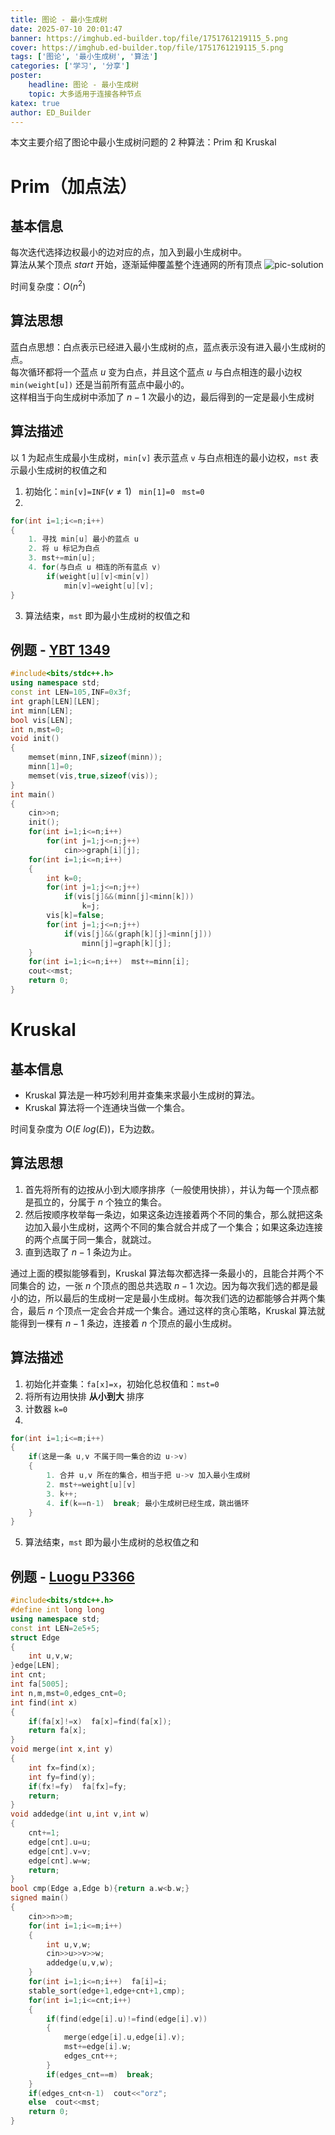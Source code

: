 ```yaml
---
title: 图论 - 最小生成树
date: 2025-07-10 20:01:47
banner: https://imghub.ed-builder.top/file/1751761219115_5.png
cover: https://imghub.ed-builder.top/file/1751761219115_5.png
tags: ['图论', '最小生成树', '算法']
categories: ['学习', '分享']
poster:
    headline: 图论 - 最小生成树
    topic: 大多适用于连接各种节点
katex: true
author: ED_Builder
---
```


本文主要介绍了图论中最小生成树问题的 2 种算法：Prim 和 Kruskal

<!-- more -->

# Prim（加点法）
## 基本信息
每次迭代选择边权最小的边对应的点，加入到最小生成树中。  
算法从某个顶点 $start$ 开始，逐渐延伸覆盖整个连通网的所有顶点
![pic-solution](https://imghub.ed-builder.top/file/1751761219115_5.png)

时间复杂度：$O(n^2)$
## 算法思想
蓝白点思想：白点表示已经进入最小生成树的点，蓝点表示没有进入最小生成树的点。  
每次循环都将一个蓝点 $u$ 变为白点，并且这个蓝点 $u$ 与白点相连的最小边权 `min(weight[u])` 还是当前所有蓝点中最小的。  
这样相当于向生成树中添加了 $n-1$ 次最小的边，最后得到的一定是最小生成树
## 算法描述
以 $1$ 为起点生成最小生成树，`min[v]` 表示蓝点 `v` 与白点相连的最小边权，`mst` 表示最小生成树的权值之和
1. 初始化：`min[v]=INF`$(v\ne 1)$ &nbsp; `min[1]=0` &nbsp; `mst=0`
2.   
```cpp
for(int i=1;i<=n;i++)
{
	1. 寻找 min[u] 最小的蓝点 u
	2. 将 u 标记为白点
	3. mst+=min[u];
	4. for(与白点 u 相连的所有蓝点 v)
		if(weight[u][v]<min[v])
			min[v]=weight[u][v];
}
```
3. 算法结束，`mst` 即为最小生成树的权值之和
## 例题 - [YBT 1349](https://ybt.ssoier.cn/problem_show.php?pid=1349)
```cpp
#include<bits/stdc++.h>
using namespace std;
const int LEN=105,INF=0x3f;
int graph[LEN][LEN];
int minn[LEN];
bool vis[LEN];
int n,mst=0;
void init()
{
    memset(minn,INF,sizeof(minn));
    minn[1]=0;
    memset(vis,true,sizeof(vis));
}
int main()
{
    cin>>n;
	init();
    for(int i=1;i<=n;i++)
        for(int j=1;j<=n;j++)
            cin>>graph[i][j];
    for(int i=1;i<=n;i++)
    {
        int k=0;
        for(int j=1;j<=n;j++)
            if(vis[j]&&(minn[j]<minn[k]))
                k=j;
        vis[k]=false;
        for(int j=1;j<=n;j++)
            if(vis[j]&&(graph[k][j]<minn[j]))
                minn[j]=graph[k][j];
    }
    for(int i=1;i<=n;i++)  mst+=minn[i];
    cout<<mst;
    return 0;
}
```
# Kruskal
## 基本信息
- Kruskal 算法是一种巧妙利用并查集来求最小生成树的算法。
- Kruskal 算法将一个连通块当做一个集合。

时间复杂度为 $O(E\ log(E))$，E为边数。
## 算法思想
1. 首先将所有的边按从小到大顺序排序（一般使用快排），并认为每一个顶点都是孤立的，分属于 $n$ 个独立的集合。
2. 然后按顺序枚举每一条边，如果这条边连接着两个不同的集合，那么就把这条边加入最小生成树，这两个不同的集合就合并成了一个集合；如果这条边连接的两个点属于同一集合，就跳过。
3. 直到选取了 $n-1$ 条边为止。

通过上面的模拟能够看到，Kruskal 算法每次都选择一条最小的，且能合并两个不同集合的
边，一张 $n$ 个顶点的图总共选取 $n-1$ 次边。因为每次我们选的都是最小的边，所以最后的生成树一定是最小生成树。每次我们选的边都能够合并两个集合，最后 $n$ 个顶点一定会合并成一个集合。通过这样的贪心策略，Kruskal 算法就能得到一棵有 $n-1$ 条边，连接着 $n$ 个顶点的最小生成树。
## 算法描述
1. 初始化并查集：`fa[x]=x`，初始化总权值和：`mst=0`
2. 将所有边用快排 **从小到大** 排序
3. 计数器 `k=0`
4.   
```cpp
for(int i=1;i<=m;i++)
{
    if(这是一条 u,v 不属于同一集合的边 u->v)
    {
        1. 合并 u,v 所在的集合，相当于把 u->v 加入最小生成树
        2. mst+=weight[u][v]
        3. k++;
        4. if(k==n-1)  break; 最小生成树已经生成，跳出循环
    }
}
```
5. 算法结束，`mst` 即为最小生成树的总权值之和
## 例题 - [Luogu P3366](https://luogu.com.cn/problem/P3366)
```cpp
#include<bits/stdc++.h>
#define int long long
using namespace std;
const int LEN=2e5+5;
struct Edge
{
    int u,v,w;
}edge[LEN];
int cnt;
int fa[5005];
int n,m,mst=0,edges_cnt=0;
int find(int x)
{
    if(fa[x]!=x)  fa[x]=find(fa[x]);
    return fa[x];
}
void merge(int x,int y)
{
    int fx=find(x);
    int fy=find(y);
    if(fx!=fy)  fa[fx]=fy;
    return;
}
void addedge(int u,int v,int w)
{
    cnt+=1;
    edge[cnt].u=u;
    edge[cnt].v=v;
    edge[cnt].w=w;
    return;
}
bool cmp(Edge a,Edge b){return a.w<b.w;}
signed main()
{
    cin>>n>>m;
    for(int i=1;i<=m;i++)
    {
        int u,v,w;
        cin>>u>>v>>w;
        addedge(u,v,w);
    }
    for(int i=1;i<=n;i++)  fa[i]=i;
    stable_sort(edge+1,edge+cnt+1,cmp);
    for(int i=1;i<=cnt;i++)
    {
        if(find(edge[i].u)!=find(edge[i].v))
        {
            merge(edge[i].u,edge[i].v);
            mst+=edge[i].w;
            edges_cnt++;
        }
        if(edges_cnt==m)  break;
    }
    if(edges_cnt<n-1)  cout<<"orz";
    else  cout<<mst;
    return 0;
}
```